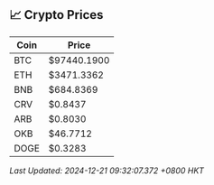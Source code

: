 ## 📈 Crypto Prices

| Coin | Price |
| ---- | ----- |
| BTC | $97440.1900 |
| ETH | $3471.3362 |
| BNB | $684.8369 |
| CRV | $0.8437 |
| ARB | $0.8030 |
| OKB | $46.7712 |
| DOGE | $0.3283 |

_Last Updated: 2024-12-21 09:32:07.372 +0800 HKT_